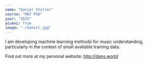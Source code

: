 ```yaml
---
name: "Daniel Stoller"
course: "MAT PhD"
year: "2015"
alumni: True
image: "./daniel.jpg"
---
```

I am developing machine learning methods for music understanding, particularly in the context of small available training data.

Find out more at my personal website:
http://dans.world